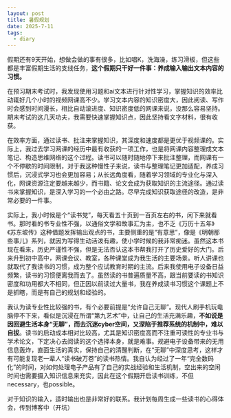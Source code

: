```yaml
---
layout: post
title: 暑假规划
date: 2025-7-11
tags:
  - diary
---
```

假期还有9天开始，想做会做的事有很多，比如唱K，洗海澡，练习滑板，但这些都是丰富假期生活的支线任务，**这个假期只干好一件事：养成输入输出文本内容的习惯。**

在预习期末考试时，我发现使用习题和ai文本进行针对性学习，掌握知识的效率比动辄好几个小时的视频网课高不少。学习文本内容的知识密度大，因此阅读、写作时会感到时间漫长，相比自动滚进度、知识密度低的网课来说，没那么容易坚持。期末考试的这几天功夫，我需要快速掌握知识点，因此坚持看文字材料，很有收获。

在效率方面，通过读书、批注来掌握知识，其深度和速度都是更优于视频课的。实际上，我过去学习网课的经历中最有收获的一项工作，也是将网课内容整理成文本笔记、构造思维网络的这个过程。读书可以随时随地停下来批注整理，而网课有一个不停歇的时间限制，对于我这种慢性子来说，读书与整理笔记更加适配，养成习惯后，沉浸式学习也会更加容易；从长远角度看，随着学习领域的专业化与深入化，网课资源注定要越来越少，而书籍、论文会成为获取知识的主流途径。通过读书来掌握知识，是深入学习的一个必由之路。尽早完成知识获取途径的改造，是非常必要的一件事。

实际上，我小时候是个“读书党”，每天看五十页到一百页左右的书，闲下来就看书。那时看的书专业性不强，以通俗文学和故事汇为主，也不乏《万历十五年》《苏东坡传》这种借题发挥输出观点的书，主要侧重的是“有意思”，像是《明朝那些事儿》系列，就因为写得生动活泼有趣，使小学时候的我非常痴迷。虽然这本书现在看来，历史严谨性不强，但是无法否认这本书帮我打开了历史爱好的大门。后来升到初中高中，网课会议、教室，各种课堂成为我生活的主要场景。听人讲课也就取代了我读书的习惯，成为整个应试教育时期的主流。后来我使用电子设备日益频繁，读书的习惯便离我而去了。虽然读的书普遍质量不高，跟当前要读的书知识密度和功用都大不相同，但正因以前读过大量书，我在养成读书习惯这个课题上不是抓瞎，而是有自己的规划和经验的。

我认为读专业性比较强的书，有个必要前提是“允许自己无聊”。现代人刷手机玩电脑停不下来，看似是沉浸在所谓“第九艺术”中，让自己的生活充满乐趣，**不如说是因回避生活本身“无聊”，而去沉迷cyber空间，又深陷于推荐系统的机制中，难以自拔**。读书的启动成本相对比较高，尤其是知识密度高而不注重可读性的专业书与学术论文，下定决心去阅读的这个选择本身，就是难事。规避电子设备带来的无用信息轰炸，直面生活的真实，保持自己的清醒判断，在“无聊”中深度思考，这样才有可能复现老一辈人“读书破万卷”的读书热情。我自认为经过了一年“完全数码化”的时间，对如何处理电子产品有了自己的实战经验和生活机制，空出来的空闲时间也需要摄入知识信息来充实，因此在这个假期开启读书训练，不但necessary，也possible。

对于知识的输入，适时输出也是非常好的联系。我计划每周生成一些读书的心得体会，传到博客中（开坑）